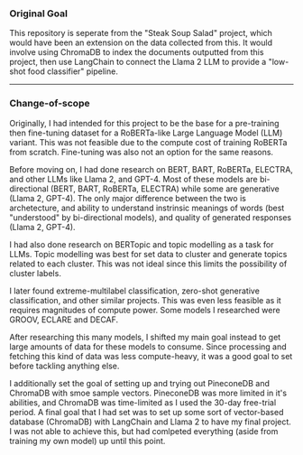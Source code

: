 ### Original Goal
This repository is seperate from the "Steak Soup Salad" project, which would have been an extension on the data collected from this. It would involve using ChromaDB to index the documents outputted from this project, then use LangChain to connect the Llama 2 LLM to provide a "low-shot food classifier" pipeline.

---
### Change-of-scope
Originally, I had intended for this project to be the base for a pre-training then fine-tuning dataset for a RoBERTa-like Large Language Model (LLM) variant. This was not feasible due to the compute cost of training RoBERTa from scratch. Fine-tuning was also not an option for the same reasons.

Before moving on, I had done research on BERT, BART, RoBERTa, ELECTRA, and other LLMs like Llama 2, and GPT-4. Most of these models are bi-directional (BERT, BART, RoBERTa, ELECTRA) while some are generative (Llama 2, GPT-4). The only major difference between the two is archetecture, and ability to understand instrinsic meanings of words (best "understood" by bi-directional models), and quality of generated responses (Llama 2, GPT-4).

I had also done research on BERTopic and topic modelling as a task for LLMs. Topic modelling was best for set data to cluster and generate topics related to each cluster. This was not ideal since this limits the possibility of cluster labels.

I later found extreme-multilabel classification, zero-shot generative classification, and other similar projects. This was even less feasible as it requires magnitudes of compute power. Some models I researched were GROOV, ECLARE and DECAF.

After researching this many models, I shifted my main goal instead to get large amounts of data for these models to consume. Since processing and fetching this kind of data was less compute-heavy, it was a good goal to set before tackling anything else.

I additionally set the goal of setting up and trying out PineconeDB and ChromaDB with smoe sample vectors. PineconeDB was more limited in it's abilities, and ChromaDB was time-limited as I used the 30-day free-trial period. A final goal that I had set was to set up some sort of vector-based database (ChromaDB) with LangChain and Llama 2 to have my final project. I was not able to achieve this, but had comlpeted everything (aside from training my own model) up until this point.